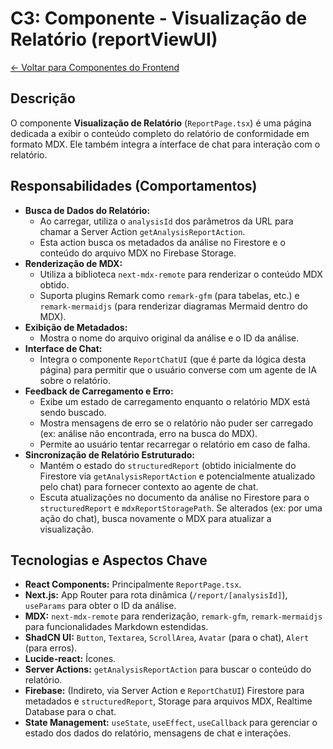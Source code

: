 
# C3: Componente - Visualização de Relatório (reportViewUI)

[<- Voltar para Componentes do Frontend](./../01-frontend-app-components.md)

## Descrição

O componente **Visualização de Relatório** (`ReportPage.tsx`) é uma página dedicada a exibir o conteúdo completo do relatório de conformidade em formato MDX. Ele também integra a interface de chat para interação com o relatório.

## Responsabilidades (Comportamentos)

*   **Busca de Dados do Relatório:**
    *   Ao carregar, utiliza o `analysisId` dos parâmetros da URL para chamar a Server Action `getAnalysisReportAction`.
    *   Esta action busca os metadados da análise no Firestore e o conteúdo do arquivo MDX no Firebase Storage.
*   **Renderização de MDX:**
    *   Utiliza a biblioteca `next-mdx-remote` para renderizar o conteúdo MDX obtido.
    *   Suporta plugins Remark como `remark-gfm` (para tabelas, etc.) e `remark-mermaidjs` (para renderizar diagramas Mermaid dentro do MDX).
*   **Exibição de Metadados:**
    *   Mostra o nome do arquivo original da análise e o ID da análise.
*   **Interface de Chat:**
    *   Integra o componente `ReportChatUI` (que é parte da lógica desta página) para permitir que o usuário converse com um agente de IA sobre o relatório.
*   **Feedback de Carregamento e Erro:**
    *   Exibe um estado de carregamento enquanto o relatório MDX está sendo buscado.
    *   Mostra mensagens de erro se o relatório não puder ser carregado (ex: análise não encontrada, erro na busca do MDX).
    *   Permite ao usuário tentar recarregar o relatório em caso de falha.
*   **Sincronização de Relatório Estruturado:**
    *   Mantém o estado do `structuredReport` (obtido inicialmente do Firestore via `getAnalysisReportAction` e potencialmente atualizado pelo chat) para fornecer contexto ao agente de chat.
    *   Escuta atualizações no documento da análise no Firestore para o `structuredReport` e `mdxReportStoragePath`. Se alterados (ex: por uma ação do chat), busca novamente o MDX para atualizar a visualização.

## Tecnologias e Aspectos Chave

*   **React Components:** Principalmente `ReportPage.tsx`.
*   **Next.js:** App Router para rota dinâmica (`/report/[analysisId]`), `useParams` para obter o ID da análise.
*   **MDX:** `next-mdx-remote` para renderização, `remark-gfm`, `remark-mermaidjs` para funcionalidades Markdown estendidas.
*   **ShadCN UI:** `Button`, `Textarea`, `ScrollArea`, `Avatar` (para o chat), `Alert` (para erros).
*   **Lucide-react:** Ícones.
*   **Server Actions:** `getAnalysisReportAction` para buscar o conteúdo do relatório.
*   **Firebase:** (Indireto, via Server Action e `ReportChatUI`) Firestore para metadados e `structuredReport`, Storage para arquivos MDX, Realtime Database para o chat.
*   **State Management:** `useState`, `useEffect`, `useCallback` para gerenciar o estado dos dados do relatório, mensagens de chat e interações.
